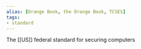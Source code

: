 ```yaml
---
alias: [Orange Book, the Orange Book, TCSES]
tags:
- standard
---
```

The [[US]] federal standard for securing computers

